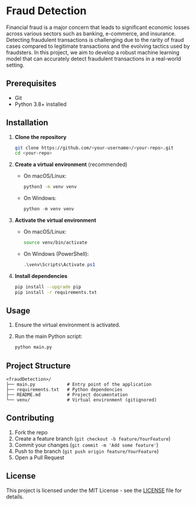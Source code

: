 # Fraud Detection

Financial fraud is a major concern that leads to significant economic losses across various sectors such as banking, e-commerce, and insurance. Detecting fraudulent transactions is challenging due to the rarity of fraud cases compared to legitimate transactions and the evolving tactics used by fraudsters. In this project, we aim to develop a robust machine learning model that can accurately detect fraudulent transactions in a real-world setting.

## Prerequisites

* Git
* Python 3.8+ installed

## Installation

1. **Clone the repository**

   ```bash
   git clone https://github.com/<your-username>/<your-repo>.git
   cd <your-repo>
   ```

2. **Create a virtual environment** (recommended)

   * On macOS/Linux:

     ```bash
     python3 -m venv venv
     ```

   * On Windows:

     ```powershell
     python -m venv venv
     ```

3. **Activate the virtual environment**

   * On macOS/Linux:

     ```bash
     source venv/bin/activate
     ```

   * On Windows (PowerShell):

     ```powershell
     .\venv\Scripts\Activate.ps1
     ```

4. **Install dependencies**

   ```bash
   pip install --upgrade pip
   pip install -r requirements.txt
   ```

## Usage

1. Ensure the virtual environment is activated.

2. Run the main Python script:

   ```bash
   python main.py
   ```

## Project Structure

```plaintext
<fraudDetection>/
├── main.py            # Entry point of the application
├── requirements.txt   # Python dependencies
├── README.md          # Project documentation
└── venv/              # Virtual environment (gitignored)
```

## Contributing

1. Fork the repo
2. Create a feature branch (`git checkout -b feature/YourFeature`)
3. Commit your changes (`git commit -m 'Add some feature'`)
4. Push to the branch (`git push origin feature/YourFeature`)
5. Open a Pull Request

## License

This project is licensed under the MIT License - see the [LICENSE](LICENSE) file for details.
